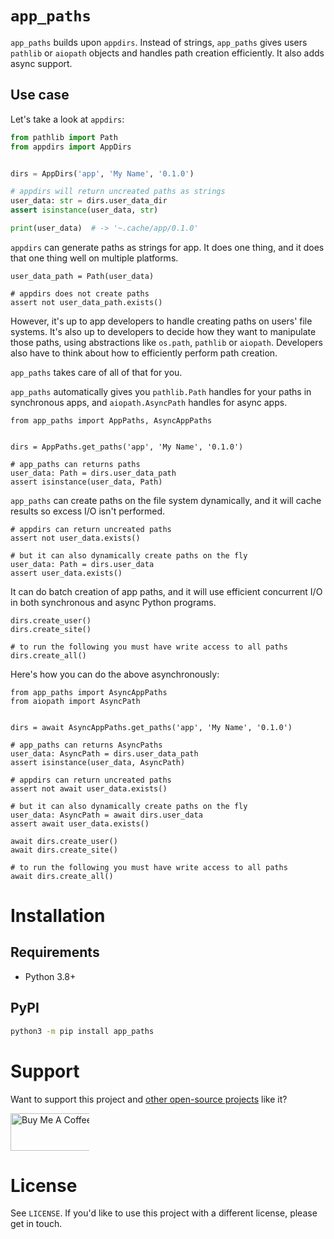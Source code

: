 # `app_paths`
`app_paths` builds upon `appdirs`. Instead of strings, `app_paths` gives users `pathlib` or `aiopath` objects and handles path creation efficiently. It also adds async support.

## Use case
Let's take a look at `appdirs`:
```python
from pathlib import Path
from appdirs import AppDirs


dirs = AppDirs('app', 'My Name', '0.1.0')

# appdirs will return uncreated paths as strings
user_data: str = dirs.user_data_dir
assert isinstance(user_data, str)

print(user_data)  # -> '~.cache/app/0.1.0'
```

`appdirs` can generate paths as strings for app. It does one thing, and it does that one thing well on multiple platforms.

```python3
user_data_path = Path(user_data)

# appdirs does not create paths
assert not user_data_path.exists()
```

However, it's up to app developers to handle creating paths on users' file systems. It's also up to developers to decide how they want to manipulate those paths, using abstractions like `os.path`, `pathlib` or `aiopath`. Developers also have to think about how to efficiently perform path creation.

`app_paths` takes care of all of that for you.

`app_paths` automatically gives you `pathlib.Path` handles for your paths in synchronous apps, and `aiopath.AsyncPath` handles for async apps. 

```python3
from app_paths import AppPaths, AsyncAppPaths


dirs = AppPaths.get_paths('app', 'My Name', '0.1.0')

# app_paths can returns paths
user_data: Path = dirs.user_data_path
assert isinstance(user_data, Path)
```

`app_paths` can create paths on the file system dynamically, and it will cache results so excess I/O isn't performed.

```python3
# appdirs can return uncreated paths
assert not user_data.exists()

# but it can also dynamically create paths on the fly
user_data: Path = dirs.user_data
assert user_data.exists()
```

It can do batch creation of app paths, and it will use efficient concurrent I/O in both synchronous and async Python programs.

```python3
dirs.create_user()
dirs.create_site()

# to run the following you must have write access to all paths
dirs.create_all()
```

Here's how you can do the above asynchronously:
```python3
from app_paths import AsyncAppPaths
from aiopath import AsyncPath


dirs = await AsyncAppPaths.get_paths('app', 'My Name', '0.1.0')

# app_paths can returns AsyncPaths
user_data: AsyncPath = dirs.user_data_path
assert isinstance(user_data, AsyncPath)

# appdirs can return uncreated paths
assert not await user_data.exists()

# but it can also dynamically create paths on the fly
user_data: AsyncPath = await dirs.user_data
assert await user_data.exists()

await dirs.create_user()
await dirs.create_site()

# to run the following you must have write access to all paths
await dirs.create_all()
```

# Installation
## Requirements
 - Python 3.8+

## PyPI
```bash
python3 -m pip install app_paths
```

# Support
Want to support this project and [other open-source projects](https://github.com/alexdelorenzo) like it?

<a href="https://www.buymeacoffee.com/alexdelorenzo" target="_blank"><img src="https://cdn.buymeacoffee.com/buttons/v2/default-yellow.png" alt="Buy Me A Coffee" height="60px" style="height: 60px !important;width: 217px !important;max-width:25%" ></a>

# License
See `LICENSE`. If you'd like to use this project with a different license, please get in touch.
